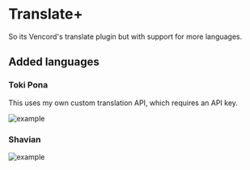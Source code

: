 # Translate+
So its Vencord's translate plugin but with support for more languages.

## Added languages

### Toki Pona

This uses my own custom translation API, which requires an API key.

![example](https://api.serversmp.xyz/upload/6693deac7036ecb33d717796.webp)

### Shavian

![example](https://api.serversmp.xyz/upload/6697dc887036ecb33d717bc4.webp)